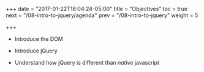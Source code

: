 +++
date = "2017-01-22T18:04:24-05:00"
title = "Objectives"
toc = true
next = "/08-intro-to-jquery/agenda"
prev = "/08-intro-to-jquery"
weight = 5

+++

- Introduce the DOM

- Introduce jQuery

- Understand how jQuery is different than *native* javascript
